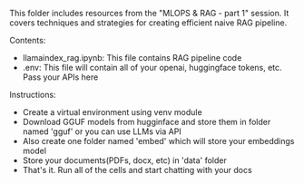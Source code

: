 This folder includes resources from the "MLOPS & RAG - part 1" session. It covers techniques and strategies for creating efficient naive RAG pipeline.

Contents:
- llamaindex_rag.ipynb: This file contains RAG pipeline code
- .env: This file will contain all of your openai, huggingface tokens, etc. Pass your APIs here

Instructions:
- Create a virtual environment using venv module
- Download GGUF models from hugginface and store them in folder named 'gguf' or you can use LLMs via API
- Also create one folder named 'embed' which will store your embeddings model
- Store your documents(PDFs, docx, etc) in 'data' folder
- That's it. Run all of the cells and start chatting with your docs
